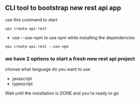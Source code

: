 ## CLI tool to bootstrap new rest api app


use this command to start
```
npx create-api-rest
```
- use --use-npm to use npm while installing the dependencies

```
npx create-api-rest --use-npm
```

### we have 2 options to start a fresh new rest api project
choose what language do you want to use

- javascript
- typescript

Wait until the installation is DONE and you're ready to go
